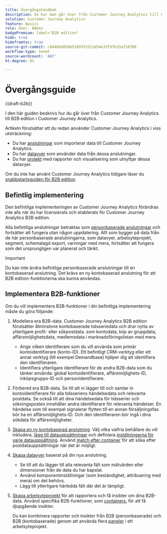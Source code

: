 ```yaml
---
title: Övergångshandbok
description: Se hur man går över från Customer Journey Analytics till Customer Journey Analytics B2B edition
solution: Customer Journey Analytics
feature: Basics
role: User, Admin
badgePremium: label="B2B edition"
hide: true
hidefromtoc: true
source-git-commit: c0446bd85b65109fd3311d54e33f9fb33af28f88
workflow-type: tm+mt
source-wordcount: '487'
ht-degree: 0%

---
```


# Övergångsguide

{{draft-b2b}}

I den här guiden beskrivs hur du går över från Customer Journey Analytics till B2B edition i Customer Journey Analytics.

Artikeln förutsätter att du redan använder Customer Journey Analytics i viss utsträckning:

* Du har [anslutningar](/help/connections/overview.md) som importerar data till Customer Journey Analytics.
* Du har [datavyer](/help/data-views/data-views.md) som använder data från dessa anslutningar.
* Du har [projekt](/help/analysis-workspace/home.md) med rapporter och visualisering som utnyttjar dessa datavyer.

Om du inte har använt Customer Journey Analytics tidigare läser du [snabbstartsguiden för B2B edition](cja-b2b-quick-start-guide.md).


## Befintlig implementering

Den befintliga implementeringen av Customer Journey Analytics förändras inte alls när du har licensierats och etablerats för Customer Journey Analytics B2B edition.

Alla befintliga anslutningar betraktas som [personbaserade anslutningar](cja-b2b-concepts-features.md#connections-and-identifiers) och fortsätter att fungera utan någon uppdatering. Allt som bygger på data från de här personbaserade anslutningarna, som datavyer, arbetsyteprojekt, segment, schemalagd export, varningar med mera, fortsätter att fungera som det ursprungligen var planerat och tänkt.

>[!IMPORTANT]
>
>Du kan inte ändra befintliga personbaserade anslutningar till en kontobaserad anslutning. Det krävs en ny kontobaserad anslutning för att B2B edition-funktionerna ska kunna användas.
>


## Implementera B2B-funktioner

Om du vill implementera B2B-funktioner i din befintliga implementering måste du göra följande:

1. Modellera era B2B-data. Customer Journey Analytics B2B edition förutsätter åtminstone kontobaserade tidsseriedata och drar nytta av ytterligare profil- eller sökpostdata. som kontodata, köp av gruppdata, affärsmöjlighetsdata, medlemsdata i marknadsföringslistan med mera.

   * Ange vilken identifierare som du vill använda som primär kontoidentifierare (konto-ID). Ett befintligt CRM-verktyg eller ett annat verktyg (till exempel Demandbase) hjälper dig att identifiera den identifieraren.
   * Identifiera ytterligare identifierare för de andra B2B-data som du tänker använda: global kontoidentifierare, affärsmöjlighets-ID, inköpsgrupps-ID och personidentifierare.

1. Förbered era B2B-data. Se till att ni lägger till och samlar in kontoidentifierare för alla tidsseriens händelsedata och relevanta postdata. Se också till att dina händelsedata för tidsserier och sökningsposten innehåller andra identifierare för relevanta händelser. En händelse som till exempel signalerar flytten till en annan försäljningsfas bör ha en affärsmöjlighets-ID. Och den identifieraren bör ingå i dina sökdata för affärsmöjligheter.

1. [Skapa en ny kontobaserad anslutning](/help/connections/create-connection.md#account-based-connection). Välj vilka valfria behållare du vill inkludera, [lägg till datauppsättningar](/help/connections/create-connection.md#add-datasets) och definiera [inställningarna för varje datauppsättning](/help/connections/create-connection.md#dataset-settings). Använd [match efter container](cja-b2b-concepts-features.md#match-by-container) för att söka efter postdatauppsättningar när det är möjligt.

1. [Skapa datavyer](/help/data-views/create-dataview.md) baserat på din nya anslutning.

   * Se till att du lägger till alla relevanta fält som mätvärden eller dimensioner från de data du har kapslat.
   * Använd komponentinställningar (som beständighet, attribuering med mera) om det behövs.
   * Lägg till ytterligare härledda fält där det är lämpligt.

1. [Skapa arbetsyteprojekt](/help/analysis-workspace/build-workspace-project/create-projects.md) för att rapportera och få insikter om dina B2B-data. Använd specifika B2B-funktioner, som [containers](cja-b2b-concepts-features.md#containers), för att få djupgående insikter.

   Du kan kombinera rapporter och insikter från B2B (personbaserade) och B2B (kontobaserade) genom att använda flera [paneler](/help/analysis-workspace/c-panels/panels.md) i ett arbetsyteprojekt.
